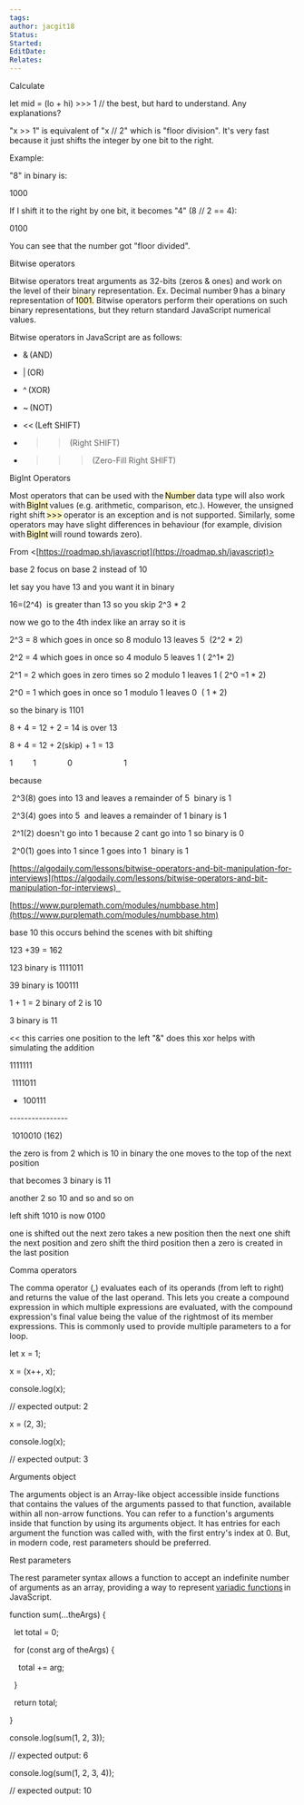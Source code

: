 ```yaml
---
tags: 
author: jacgit18
Status: 
Started: 
EditDate: 
Relates:
---
```

Calculate 

let mid = (lo + hi) >>> 1 // the best, but hard to understand. Any explanations? 

"x >> 1" is equivalent of "x // 2" which is "floor division". It's very fast because it just shifts the integer by one bit to the right. 

Example: 

"8" in binary is: 

1000 

If I shift it to the right by one bit, it becomes "4" (8 // 2 == 4): 

0100 

You can see that the number got "floor divided".





Bitwise operators 

Bitwise operators treat arguments as 32-bits (zeros & ones) and work on the level of their binary representation. Ex. Decimal number 9 has a binary representation of <mark style="background: #FFF3A3A6;">1001.</mark> Bitwise operators perform their operations on such binary representations, but they return standard JavaScript numerical values. 

Bitwise operators in JavaScript are as follows: 

-   & (AND) 
    
-   | (OR) 
    
-   ^ (XOR) 
    
-   ~ (NOT) 
    
-   << (Left SHIFT) 
    
-   >> (Right SHIFT) 
    
-   >>> (Zero-Fill Right SHIFT) 


BigInt Operators 

Most operators that can be used with the <mark style="background: #FFF3A3A6;">Number</mark> data type will also work with <mark style="background: #FFF3A3A6;">BigInt</mark> values (e.g. arithmetic, comparison, etc.). However, the unsigned right shift <mark style="background: #FFF3A3A6;">>>></mark> operator is an exception and is not supported. Similarly, some operators may have slight differences in behaviour (for example, division with <mark style="background: #FFF3A3A6;">BigInt</mark> will round towards zero).



From <[https://roadmap.sh/javascript](https://roadmap.sh/javascript)>





base 2 focus on base 2 instead of 10 

let say you have 13 and you want it in binary  

16=(2^4)  is greater than 13 so you skip 2^3 * 2 

now we go to the 4th index like an array so it is      

2^3 = 8 which goes in once so 8 modulo 13 leaves 5  (2^2 * 2) 

2^2 = 4 which goes in once so 4 modulo 5 leaves 1 ( 2^1* 2) 

2^1 = 2 which goes in zero times so 2 modulo 1 leaves 1 ( 2^0 =1 * 2) 

2^0 = 1 which goes in once so 1 modulo 1 leaves 0  ( 1 * 2) 

so the binary is 1101 

8 + 4 = 12 + 2 = 14 is over 13 

8 + 4 = 12 + 2(skip) + 1 = 13 

1         1              0                       1 

because   

 2^3(8) goes into 13 and leaves a remainder of 5  binary is 1 

 2^3(4) goes into 5  and leaves a remainder of 1 binary is 1 

 2^1(2) doesn't go into 1 because 2 cant go into 1 so binary is 0 

 2^0(1) goes into 1 since 1 goes into 1  binary is 1 

[https://algodaily.com/lessons/bitwise-operators-and-bit-manipulation-for-interviews](https://algodaily.com/lessons/bitwise-operators-and-bit-manipulation-for-interviews)  

[https://www.purplemath.com/modules/numbbase.htm](https://www.purplemath.com/modules/numbbase.htm)





base 10 this occurs behind the scenes with bit shifting  

123 +39 = 162 

123 binary is 1111011 

39 binary is 100111 

1 + 1 = 2 binary of 2 is 10 

3 binary is 11 

<< this carries one position to the left "&" does this xor helps with simulating the addition 

1111111   

 1111011 

+ 100111 

---------------- 

 1010010 (162) 

the zero is from 2 which is 10 in binary the one moves to the top of the next position 

that becomes 3 binary is 11 

another 2 so 10 and so and so on 

left shift 1010 is now 0100 

one is shifted out the next zero takes a new position then the next one shift the next position and zero shift the third position then a zero is created in the last position




Comma operators 

The comma operator (,) evaluates each of its operands (from left to right) and returns the value of the last operand. This lets you create a compound expression in which multiple expressions are evaluated, with the compound expression's final value being the value of the rightmost of its member expressions. This is commonly used to provide multiple parameters to a for loop. 

let x = 1; 

x = (x++, x); 

console.log(x); 

// expected output: 2 

x = (2, 3); 

console.log(x); 

// expected output: 3



Arguments object 

The arguments object is an Array-like object accessible inside functions that contains the values of the arguments passed to that function, available within all non-arrow functions. You can refer to a function's arguments inside that function by using its arguments object. It has entries for each argument the function was called with, with the first entry's index at 0. But, in modern code, rest parameters should be preferred.





Rest parameters 

The rest parameter syntax allows a function to accept an indefinite number of arguments as an array, providing a way to represent [variadic functions](https://en.wikipedia.org/wiki/Variadic_function) in JavaScript. 

function sum(...theArgs) { 

  let total = 0; 

  for (const arg of theArgs) { 

    total += arg; 

  } 

  return total; 

} 

console.log(sum(1, 2, 3)); 

// expected output: 6 

console.log(sum(1, 2, 3, 4)); 

// expected output: 10








